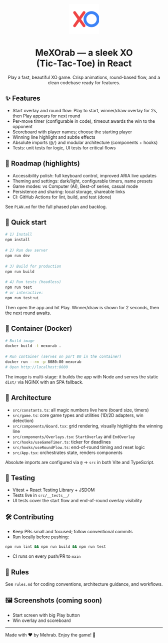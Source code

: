 <div align="center">

<img src="./favicon.svg" width="96" height="96" alt="MeXOrab XO" />

# MeXOrab — a sleek XO (Tic‑Tac‑Toe) in React

Play a fast, beautiful XO game. Crisp animations, round-based flow, and a clean codebase ready for features.

</div>

## ✨ Features
- Start overlay and round flow: Play to start, winner/draw overlay for 2s, then Play appears for next round
- Per-move timer (configurable in code), timeout awards the win to the opponent
- Scoreboard with player names; choose the starting player
- Winning line highlight and subtle effects
- Absolute imports (`@/`) and modular architecture (components + hooks)
- Tests: unit tests for logic, UI tests for critical flows

## 🎯 Roadmap (highlights)
- Accessibility polish: full keyboard control, improved ARIA live updates
- Theming and settings: dark/light, configurable timers, name presets
- Game modes: vs Computer (AI), Best-of series, casual mode
- Persistence and sharing: local storage, shareable links
- CI: GitHub Actions for lint, build, and test (done)

See `PLAN.md` for the full phased plan and backlog.

## 🚀 Quick start

```bash
# 1) Install
npm install

# 2) Run dev server
npm run dev

# 3) Build for production
npm run build

# 4) Run tests (headless)
npm run test
# or interactive:
npm run test:ui
```

Then open the app and hit Play. Winner/draw is shown for 2 seconds, then the next round awaits.

## 🐳 Container (Docker)

```bash
# Build image
docker build -t mexorab .

# Run container (serves on port 80 in the container)
docker run --rm -p 8080:80 mexorab
# Open http://localhost:8080
```

The image is multi-stage: it builds the app with Node and serves the static `dist/` via NGINX with an SPA fallback.

## 🧩 Architecture

- `src/constants.ts`: all magic numbers live here (board size, timers)
- `src/game.ts`: core game types and utilities (1D/2D adapters, win detection)
- `src/components/Board.tsx`: grid rendering, visually highlights the winning line
- `src/components/Overlays.tsx`: `StartOverlay` and `EndOverlay`
- `src/hooks/useGameTimer.ts`: ticker for deadlines
- `src/hooks/useRoundFlow.ts`: end-of-round timing and reset logic
- `src/App.tsx`: orchestrates state, renders components

Absolute imports are configured via `@` → `src` in both Vite and TypeScript.

## 🧪 Testing
- Vitest + React Testing Library + JSDOM
- Tests live in `src/__tests__/`
- UI tests cover the start flow and end-of-round overlay visibility

## 🛠️ Contributing
- Keep PRs small and focused; follow conventional commits
- Run locally before pushing:

```bash
npm run lint && npm run build && npm run test
```

- CI runs on every push/PR to `main`

## 📜 Rules
See `rules.md` for coding conventions, architecture guidance, and workflows.

## 🖼️ Screenshots (coming soon)
- Start screen with big Play button
- Win overlay and scoreboard

---

Made with ❤️ by Mehrab. Enjoy the game! 🌟
